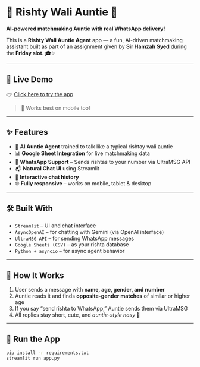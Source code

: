 # 💍 Rishty Wali Auntie 🤭  
**AI-powered matchmaking Auntie with real WhatsApp delivery!**

This is a **Rishty Wali Auntie Agent** app — a fun, AI-driven matchmaking assistant built as part of an assignment given by **Sir Hamzah Syed** during the **Friday slot**. 🎓✨

---

## 🔗 Live Demo

👉 [Click here to try the app](https://rishty-wali-auntie-agent.streamlit.app/)  

> 📱 Works best on mobile too!

---

## ✨ Features

- 🤖 **AI Auntie Agent** trained to talk like a typical rishtay wali auntie  
- 📊 **Google Sheet Integration** for live matchmaking data  
- 📱 **WhatsApp Support** – Sends rishtas to your number via UltraMSG API  
- 📬 **Natural Chat UI** using Streamlit  
- 📜 **Interactive chat history**  
- 🌐 **Fully responsive** – works on mobile, tablet & desktop  

---

## 🛠️ Built With

- `Streamlit` – UI and chat interface  
- `AsyncOpenAI` – for chatting with Gemini (via OpenAI interface)  
- `UltraMSG API` – for sending WhatsApp messages  
- `Google Sheets (CSV)` – as your rishta database  
- `Python + asyncio` – for async agent behavior  

---

## 🧪 How It Works

1. User sends a message with **name, age, gender, and number**
2. Auntie reads it and finds **opposite-gender matches** of similar or higher age
3. If you say “send rishta to WhatsApp,” Auntie sends them via UltraMSG
4. All replies stay short, cute, and *auntie-style nosy* 💬

---

## 🚀 Run the App

```bash
pip install -r requirements.txt
streamlit run app.py
